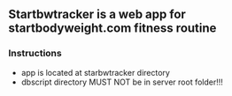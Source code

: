 ## Startbwtracker is a web app for startbodyweight.com fitness routine

### Instructions

* app is located at starbwtracker directory
* dbscript directory MUST NOT be in server root folder!!!
